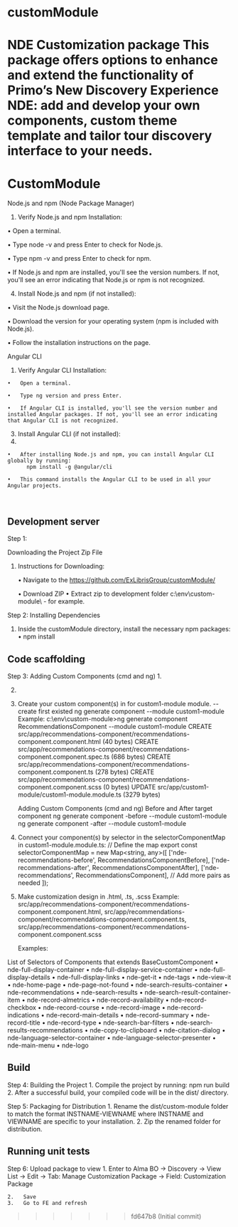 
# customModule
NDE Customization package
	This package offers options to enhance and extend the functionality of Primo’s New Discovery Experience NDE: add and develop your own components, custom theme template  and tailor tour discovery interface to your needs.
=======
# CustomModule

Node.js and npm (Node Package Manager)
1.	Verify Node.js and npm Installation:
   
  •	Open a terminal.

  •	Type node -v and press Enter to check for Node.js.

  •	Type npm -v and press Enter to check for npm.

  •	If Node.js and npm are installed, you'll see the version numbers. If not, you'll see an error indicating that Node.js or npm is not recognized.

4.	Install Node.js and npm (if not installed):
   
  •	Visit the Node.js download page.

  •	Download the version for your operating system (npm is included with Node.js).

  •	Follow the installation instructions on the page.

Angular CLI

  1.	Verify Angular CLI Installation:
     
    •	Open a terminal.

    •	Type ng version and press Enter.

    •	If Angular CLI is installed, you'll see the version number and installed Angular packages. If not, you'll see an error indicating that Angular CLI is not recognized.

  3.	Install Angular CLI (if not installed):
  4.	
    •	After installing Node.js and npm, you can install Angular CLI globally by running:
          npm install -g @angular/cli
    	
    •	This command installs the Angular CLI to be used in all your Angular projects.
 


## Development server

Step 1: 

Downloading the Project Zip File

1.	Instructions for Downloading:
   
	•	Navigate to the https://github.com/ExLibrisGroup/customModule/


	•	Download ZIP
	•	Extract zip to development folder
		c:\env\custom-module\  - for example. 



Step 2: 
Installing Dependencies
1.	Inside the customModule directory, install the necessary npm packages:
	•	npm install



## Code scaffolding

Step 3: 
Adding Custom Components (cmd and ng)
1.	 


2.	

3.	Create your custom component(s) in for custom1-module module.
	-- create first existed 
	ng generate component <Component for Custom> --module custom1-module
	Example:
		c:\env\custom-module>ng generate component RecommendationsComponent --module custom1-module
			CREATE src/app/recommendations-component/recommendations-component.component.html (40 bytes)
			CREATE src/app/recommendations-component/recommendations-component.component.spec.ts (686 bytes)
			CREATE src/app/recommendations-component/recommendations-component.component.ts (278 bytes)
			CREATE src/app/recommendations-component/recommendations-component.component.scss (0 bytes)
			UPDATE src/app/custom1-module/custom1-module.module.ts (3279 bytes)

	Adding Custom Components (cmd and ng) Before and After target component
		ng generate component <targetComponent>-before --module custom1-module
		ng generate component <targetComponent>-after --module custom1-module


4.	Connect your component(s) by selector in the selectorComponentMap in custom1-module.module.ts:
	// Define the map
		export const selectorComponentMap = new Map<string, any>([
			['nde-recommendations-before', RecommendationsComponentBefore],
			['nde-recommendations-after', RecommendationsComponentAfter],
			['nde-recommendations', RecommendationsComponent],
			// Add more pairs as needed
			]);


6.	Make customization design in <Component for Custom>.html, <Component for Custom>.ts, <Component for Custom>.scss
	Example:
		src/app/recommendations-component/recommendations-component.component.html,
		src/app/recommendations-component/recommendations-component.component.ts,
		src/app/recommendations-component/recommendations-component.component.scss


	Examples:
 

List of Selectors of Components that extends BaseCustomComponent
	•	nde-full-display-container
	•	nde-full-display-service-container
	•	nde-full-display-details
	•	nde-full-display-links
	•	nde-get-it
	•	nde-tags
	•	nde-view-it
	•	nde-home-page
	•	nde-page-not-found
	•	nde-search-results-container
	•	nde-recommendations
	•	nde-search-results
	•	nde-search-result-container-item
	•	nde-record-almetrics
	•	nde-record-availability
	•	nde-record-checkbox
	•	nde-record-course
	•	nde-record-image
	•	nde-record-indications
	•	nde-record-main-details
	•	nde-record-summary
	•	nde-record-title
	•	nde-record-type
	•	nde-search-bar-filters
	•	nde-search-results-recommendations
	•	nde-copy-to-clipboard
	•	nde-citation-dialog
	•	nde-language-selector-container
	•	nde-language-selector-presenter
	•	nde-main-menu
	•	nde-logo


## Build

Step 4: Building the Project
	1.	Compile the project by running:
		npm run build
	2.	After a successful build, your compiled code will be in the dist/ directory.

Step 5: Packaging for Distribution
	1.	Rename the dist/custom-module folder to match the format INSTNAME-VIEWNAME where INSTNAME and VIEWNAME are specific to your installation.
	2.	Zip the renamed folder for distribution. 
   


## Running unit tests

Step 6: Upload package to view
	1.	Enter to Alma BO -> Discovery -> View List -> Edit -> Tab: Manage Customization Package -> Field: Customization Package
	 
	2.	 Save
	3.	 Go to FE and refresh



>>>>>>> fd647b8 (Initial commit)
